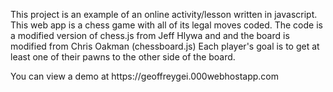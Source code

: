 This project is an example of an online activity/lesson written in javascript. This web app is a chess game with all of its legal moves coded. The code is a modified version of chess.js from Jeff Hlywa and and the board is modified from Chris Oakman (chessboard.js) Each player's goal is to get at least one of their pawns to the other side of the board.
<p>
You can view a demo at https://geoffreygei.000webhostapp.com
</p>
